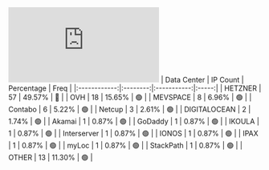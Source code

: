 ![Diagramm](https://github.com/obajay/StateSync-snapshots/blob/main/Projects/Quicksilver/1/README.md)
| Data Center | IP Count | Percentage | Freq |
|:------------:|:--------:|:-----------:|:-----:|
| HETZNER | 57 | 49.57% | 🔴 |
| OVH | 18 | 15.65% | 🟢 |
| MEVSPACE | 8 | 6.96% | 🟢 |
| Contabo | 6 | 5.22% | 🟢 |
| Netcup | 3 | 2.61% | 🟢 |
| DIGITALOCEAN | 2 | 1.74% | 🟢 |
| Akamai | 1 | 0.87% | 🟢 |
| GoDaddy | 1 | 0.87% | 🟢 |
| IKOULA | 1 | 0.87% | 🟢 |
| Interserver | 1 | 0.87% | 🟢 |
| IONOS | 1 | 0.87% | 🟢 |
| IPAX | 1 | 0.87% | 🟢 |
| myLoc | 1 | 0.87% | 🟢 |
| StackPath | 1 | 0.87% | 🟢 |
| OTHER | 13 | 11.30% | 🟢 |